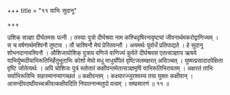 +++
title = "११ याभिः सुदानू"

+++

उशिक् सञ्ज्ञा दीर्घतमसः पत्नी । तस्याः पुत्रो दीर्घश्रवा नाम कश्चिदृषिरनावृष्ट्यां जीवनार्थमकरोद्वाणिज्यम् । स च वर्षणार्थमश्विनौ तुष्टाव । तौ चाश्विनौ मेघं प्रेरितवन्तौ । अयमर्थः पूर्वार्धे प्रतिपाद्यते । हे सुदानू शोभनदानावश्विनौ । औशिजायोशिक् पुत्राय वणिजे वाणिज्यं कुर्वते दीर्घश्रवस एतत्सञ्ज्ञाय ऋषये याभिर्युष्मदीयाभिरूतिभिर्हेतुभूताभिः कोशो मेघो मधु माधुर्योपेतं वृष्टिजलमक्षरत् असिञ्चत् । युष्मत्प्रसादादपेक्षिता वृष्टि र्जातेत्यर्थः । अपि चोशिजः पुत्रं स्तोतारं कक्षीवन्तमेतत्सञ्ज्ञमृषिं याभिरूतिभिरावतम् । अक्षरतं ताभिः सर्वाभिरूतिभिः सहास्मानप्यागच्छतं ॥ कक्षीवन्तम् । कक्ष्यारज्जुरश्वस्य तया युक्तः कक्षीवान् । आसन्दीवदष्ठीवच्चक्रीवत्कक्षीवदिति निपातनान्मतुपो वत्वम् । सम्प्रसारणं ॥ ११ ॥